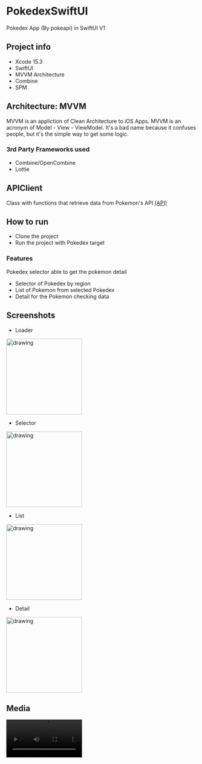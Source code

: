# PokedexSwiftUI
Pokedex App (By pokeapi) in SwiftUI V1

## Project info
* Xcode 15.3
* SwiftUI
* MVVM Architecture
* Combine
* SPM

## Architecture: MVVM
MVVM is an appliction of Clean Architecture to iOS Apps. MVVM is an acronym of Model - View - ViewModel. It's a bad name because it confuses people, but it's the simple way to get some logic.

### 3rd Party Frameworks used
* Combine/OpenCombine
* Lottie

## APIClient
Class with functions that retrieve data from Pokemon's API
[(API)](https://pokeapi.co/docs/v2#info)

## How to run
* Clone the project
* Run the project with Pokedex target

### Features
Pokedex selector able to get the pokemon detail
* Selector of Pokedex by region
* List of Pokemon from selected Pokedex
* Detail for the Pokemon checking data

## Screenshots
* Loader
<img src="https://github.com/AngelBayRo/PokedexSwiftUI/assets/16726344/9030ad6a-48d1-4ef8-a5db-c2626883cd37" alt="drawing" width="200"/>

* Selector
<img src="https://github.com/AngelBayRo/PokedexSwiftUI/assets/16726344/80aaf1a3-3313-41a2-be0a-553f35fc27f6" alt="drawing" width="200"/>

* List
<img src="https://github.com/AngelBayRo/PokedexSwiftUI/assets/16726344/fc4460b6-ec6b-4951-8a54-75cdba15e83d" alt="drawing" width="200"/>
  
* Detail
<img src="https://github.com/AngelBayRo/PokedexSwiftUI/assets/16726344/093e5445-a7fe-4b60-a255-ad68bdfabd24" alt="drawing" width="200"/>

## Media
<video src="https://github.com/AngelBayRo/PokedexSwiftUI/assets/16726344/c749ac98-5055-4865-a738-49e5e2dba640" width="200"/>
